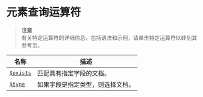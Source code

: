 # [ ](#)元素查询运算符

[]()

> **注意**<br />
> 有关特定运算符的详细信息，包括语法和示例，请单击特定运算符以转到其参考页。

| 名称          | 描述                             |
| ------------- | -------------------------------- |
| [`$exists`]() | 匹配具有指定字段的文档。         |
| [`$type`]()   | 如果字段是指定类型，则选择文档。 |


